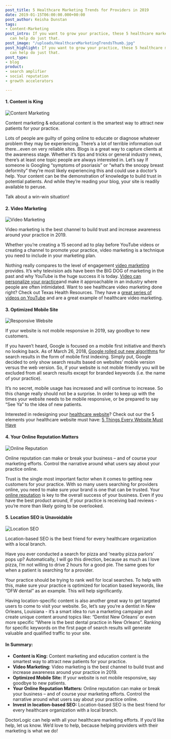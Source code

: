 ```yaml
---
post_title: 5 Healthcare Marketing Trends for Providers in 2019
date: 2019-01-15T06:00:00.000+00:00
post_author: Keisha Dunstan
tags:
- Content-Marketing
post_intro: If you want to grow your practice, these 5 healthcare marketing trends
  can help do just that.
post_image: "/uploads/HealthcareMarketingTrendsThumb.jpg"
post_highlight: If you want to grow your practice, these 5 healthcare marketing trends
  can help do just that.
post_type:
- blog
product:
- search amplifier
- social reputation
- growth accelerators

---
```

#### 1. Content is King

![Content Marketing](https://doctorlogic.com/assets/img/posts/HealthcareMarketingTrends1.jpg)

Content marketing & educational content is the smartest way to attract new patients for your practice.

Lots of people are guilty of going online to educate or diagnose whatever problem they may be experiencing. There’s a lot of terrible information out there…even on very reliable sites. Blogs is a great way to capture clients at the awareness stage. Whether it’s tips and tricks or general industry news, there’s at least one topic people are always interested in. Let’s say If someone is Googling “symptoms of psoriasis” or “what’s the snoopy breast deformity” they’re most likely experiencing this and could use a doctor’s help. Your content can be the demonstration of knowledge to build trust in potential patients. And while they’re reading your blog, your site is readily available to peruse.

Talk about a win-win situation!

#### 2. Video Marketing

![Video Marketing](https://doctorlogic.com/assets/img/posts/HealthcareMarketingTrends2.jpg)

Video marketing is the best channel to build trust and increase awareness around your practice in 2019.

Whether you’re creating a 15 second ad to play before YouTube videos or creating a channel to promote your practice, video marketing is a technique you need to include in your marketing plan.

Nothing really compares to the level of engagement [video marketing](https://www.forbes.com/sites/forbesagencycouncil/2017/05/15/are-you-maximizing-the-use-of-video-in-your-content-marketing-strategy/#1a67ab2e3584) provides. It’s why television ads have been the BIG DOG of marketing in the past and why YouTube is the huge success it is today. [Video can personalize your practice](https://doctorlogic.com/services/video/)and make it approachable in an industry where people are often intimidated. Want to see healthcare video marketing done right? Check out Texas Health Resources. They have a [great series of videos on YouTube](https://www.youtube.com/user/TexasHealthResources/playlists) and are a great example of healthcare video marketing.

#### 3. Optimized Mobile Site

![Responsive Website](https://doctorlogic.com/assets/img/posts/HealthcareMarketingTrends3.jpg)

If your website is not mobile responsive in 2019, say goodbye to new customers.

If you haven’t heard, Google is focused on a mobile first initiative and there’s no looking back. As of March 26, 2018, [Google rolled out new algorithms](https://blog.markgrowth.com/site-not-mobile-friendly-you-can-kiss-your-google-rankings-goodbye-7f466f6f2b1) for search results in the form of mobile first indexing. Simply put, Google decided to only show search results based on websites’ mobile version versus the web version. So, if your website is not mobile friendly you will be excluded from all search results except for branded keywords (i.e. the name of your practice).

It’s no secret, mobile usage has increased and will continue to increase. So this change really should not be a surprise. In order to keep up with the times your website needs to be mobile responsive, or be prepared to say “See Ya” to the idea of new patients.

Interested in redesigning your [healthcare website](https://doctorlogic.com/features/website-design/)? Check out our the 5 elements your healthcare website must have: [5 Things Every Website Must Have](https://doctorlogic.com/content/galleries/five-things-every-website-must-have.html)

#### 4. Your Online Reputation Matters

![Online Reputation](https://doctorlogic.com/assets/img/posts/HealthcareMarketingTrends4.jpg)

Online reputation can make or break your business – and of course your marketing efforts. Control the narrative around what users say about your practice online.

Trust is the single most important factor when it comes to getting new customers for your practice. With so many users searching for providers online, you need to make sure your brand is one that can be trusted. Your [online reputation](https://doctorlogic.com/features/reviews/) is key to the overall success of your business. Even if you have the best product around, if your practice is receiving bad reviews - you’re more than likely going to be overlooked.

#### 5. Location SEO is Unavoidable

![Location SEO](https://doctorlogic.com/assets/img/posts/HealthcareMarketingTrends5.jpg)

Location-based SEO is the best friend for every healthcare organization with a local branch.

Have you ever conducted a search for pizza and ‘nearby pizza parlors’ pops up? Automatically, I will go this direction, because as much as I love pizza, I’m not willing to drive 2 hours for a good pie. The same goes for when a patient is searching for a provider.

Your practice should be trying to rank well for local searches. To help with this, make sure your practice is optimized for location based keywords, like “DFW dental” as an example. This will help significantly.

Having location-specific content is also another great way to get targeted users to come to visit your website. So, let’s say you’re a dentist in New Orleans, Louisiana - it’s a smart idea to run a marketing campaign and create unique content around topics like: “Dentist New Orleans’ or even more specific “Where is the best dental practice in New Orleans”. Ranking for specific keywords on the first page of search results will generate valuable and qualified traffic to your site.

#### In Summary:

* **Content is King:** Content marketing and education content is the smartest way to attract new patients for your practice.
* **Video Marketing:** Video marketing is the best channel to build trust and increase awareness around your practice in 2019.
* **Optimized Mobile Site:** If your website is not mobile responsive, say goodbye to new patients.
* **Your Online Reputation Matters:** Online reputation can make or break your business – and of course your marketing efforts. Control the narrative around what users say about your practice online.
* **Invest in location-based SEO:** Location-based SEO is the best friend for every healthcare organization with a local branch.

DoctorLogic can help with all your healthcare marketing efforts. If you’d like help, let us know. We’d love to help, because helping providers with their marketing is what we do!
